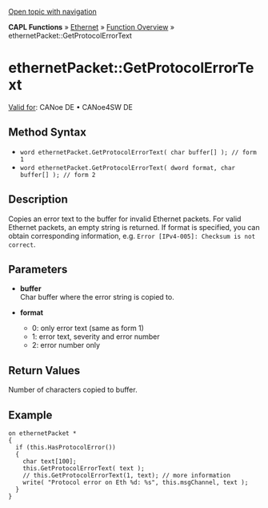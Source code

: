 [Open topic with navigation](../../../../../CANoeDEFamily.htm#Topics/CAPLFunctions/IP/Methods/CAPLfunctionGetProtocolErrorText.md)

**CAPL Functions** » [Ethernet](../CAPLEthernetStartPage.md) » [Function Overview](../CAPLfunctionsIPOverview.md) » ethernetPacket::GetProtocolErrorText

# ethernetPacket::GetProtocolErrorText

[Valid for](../../../Shared/FeatureAvailability.md):  CANoe DE • CANoe4SW DE

## Method Syntax

- `word ethernetPacket.GetProtocolErrorText( char buffer[] ); // form 1`
- `word ethernetPacket.GetProtocolErrorText( dword format, char buffer[] ); // form 2`

## Description

Copies an error text to the buffer for invalid Ethernet packets. For valid Ethernet packets, an empty string is returned. If format is specified, you can obtain corresponding information, e.g. `Error [IPv4-005]: Checksum is not correct`.

## Parameters

- **buffer**  
  Char buffer where the error string is copied to.

- **format**  
  - 0: only error text (same as form 1)
  - 1: error text, severity and error number
  - 2: error number only

## Return Values

Number of characters copied to buffer.

## Example

```plaintext
on ethernetPacket *
{
  if (this.HasProtocolError())
  {
    char text[100];
    this.GetProtocolErrorText( text );
    // this.GetProtocolErrorText(1, text); // more information
    write( "Protocol error on Eth %d: %s", this.msgChannel, text );
  }
}
```

